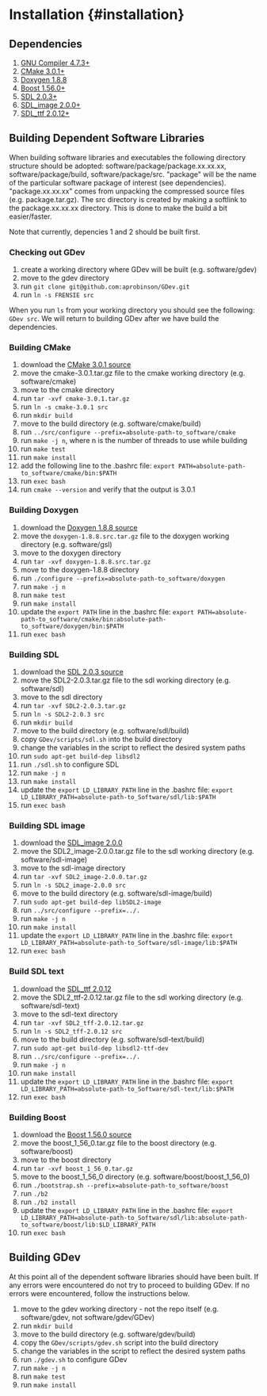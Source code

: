 Installation {#installation}
=====

## Dependencies
1. [GNU Compiler 4.7.3+](https://gcc.gnu.org/)
2. [CMake 3.0.1+](http://www.cmake.org/)
3. [Doxygen 1.8.8](http://www.stack.nl/~dimitri/doxygen/index.html)
3. [Boost 1.56.0+](http://www.boost.org/)
4. [SDL 2.0.3+](https://www.libsdl.org/download-2.0.php)
5. [SDL_image 2.0.0+](https://www.libsdl.org/projects/SDL_image/)
6. [SDL_ttf 2.0.12+](https://www.libsdl.org/projects/SDL_ttf/)

## Building Dependent Software Libraries
When building software libraries and executables the following directory structure should be adopted: software/package/package.xx.xx.xx, software/package/build, software/package/src. "package" will be the name of the particular software package of interest (see dependencies). "package.xx.xx.xx" comes from unpacking the compressed source files (e.g. package.tar.gz). The src directory is created by making a softlink to the package.xx.xx.xx directory. This is done to make the build a bit easier/faster.

Note that currently, depencies 1 and 2 should be built first.

### Checking out GDev
1. create a working directory where GDev will be built (e.g. software/gdev)
2. move to the gdev directory
3. run `git clone git@github.com:aprobinson/GDev.git`
4. run `ln -s FRENSIE src`

When you run `ls` from your working directory you should see the following: `GDev src`. We will return to building GDev after we have build the dependencies.

### Building CMake
1. download the [CMake 3.0.1 source](http://www.cmake.org/cmake/resources/software.html)
2. move the cmake-3.0.1.tar.gz file to the cmake working directory (e.g. software/cmake)
3. move to the cmake directory
4. run `tar -xvf cmake-3.0.1.tar.gz`
5. run `ln -s cmake-3.0.1 src`
6. run `mkdir build`
7. move to the build directory (e.g. software/cmake/build)
8. run `../src/configure --prefix=absolute-path-to_software/cmake`
9. run `make -j n`, where n is the number of threads to use while building
10. run `make test`
11. run `make install`
12. add the following line to the .bashrc file: `export PATH=absolute-path-to_software/cmake/bin:$PATH`
13. run `exec bash`
14. run `cmake --version` and verify that the output is 3.0.1

### Building Doxygen
1. download the [Doxygen 1.8.8 source](http://sourceforge.net/projects/doxygen/files/)
2. move the `doxygen-1.8.8.src.tar.gz` file to the doxygen working directory (e.g. software/gsl)
3. move to the doxygen directory
4. run `tar -xvf doxygen-1.8.8.src.tar.gz`
5. move to the doxygen-1.8.8 directory
6. run `./configure --prefix=absolute-path-to_software/doxygen`
7. run `make -j n`
8. run `make test`
9. run `make install`
10. update the `export PATH` line in the .bashrc file: `export PATH=absolute-path-to_software/cmake/bin:absolute-path-to_software/doxygen/bin:$PATH`
11. run `exec bash`

### Building SDL
1. download the [SDL 2.0.3 source](https://www.libsdl.org/release/SDL2-2.0.3.tar.gz)
2. move the SDL2-2.0.3.tar.gz file to the sdl working directory (e.g. software/sdl)
3. move to the sdl directory
4. run `tar -xvf SDL2-2.0.3.tar.gz`
5. run `ln -s SDL2-2.0.3 src`
6. run `mkdir build`
7. move to the build directory (e.g. software/sdl/build)
8. copy `GDev/scripts/sdl.sh` into the build directory
9. change the variables in the script to reflect the desired system paths
10. run `sudo apt-get build-dep libsdl2`
11. run `./sdl.sh` to configure SDL
12. run `make -j n`
13. run `make install`
14. update the `export LD_LIBRARY_PATH` line in the .bashrc file: `export LD_LIBRARY_PATH=absolute-path-to_Software/sdl/lib:$PATH`
15. run `exec bash`

### Building SDL image
1. download the [SDL_image 2.0.0](https://www.libsdl.org/projects/SDL_image/release/SDL2_image-2.0.0.tar.gz)
2. move the SDL2_image-2.0.0.tar.gz file to the sdl working directory (e.g. software/sdl-image)
3. move to the sdl-image directory
4. run `tar -xvf SDL2_image-2.0.0.tar.gz`
5. run `ln -s SDL2_image-2.0.0 src`
6. move to the build directory (e.g. software/sdl-image/build)
7. run `sudo apt-get build-dep libSDL2-image`
8. run `../src/configure --prefix=../.`
9. run `make -j n`
10. run `make install`
11. update the `export LD_LIBRARY_PATH` line in the .bashrc file: `export LD_LIBRARY_PATH=absolute-path-to_Software/sdl-image/lib:$PATH`
12. run `exec bash`

### Build SDL text
1. download the [SDL_ttf 2.0.12](https://www.libsdl.org/projects/SDL_ttf/)
2. move the SDL2_ttf-2.0.12.tar.gz file to the sdl working directory (e.g. software/sdl-text)
3. move to the sdl-text directory
4. run `tar -xvf SDL2_tff-2.0.12.tar.gz`
5. run `ln -s SDL2_tff-2.0.12 src`
6. move to the build directory (e.g. software/sdl-text/build)
7. run `sudo apt-get build-dep libsdl2-ttf-dev`
8. run `../src/configure --prefix=../.`
9. run `make -j n`
10. run `make install`
11. update the `export LD_LIBRARY_PATH` line in the .bashrc file: `export LD_LIBRARY_PATH=absolute-path-to_Software/sdl-text/lib:$PATH`
12. run `exec bash`

### Building Boost
1. download the [Boost 1.56.0 source](http://sourceforge.net/projects/boost/files/boost/1.56.0/)
2. move the boost_1_56_0.tar.gz file to the boost directory (e.g. software/boost)
3. move to the boost directory
4. run `tar -xvf boost_1_56_0.tar.gz`
5. move to the boost_1_56_0 directory (e.g. software/boost/boost_1_56_0)
6. run `./bootstrap.sh --prefix=absolute-path-to_software/boost`
7. run `./b2`
8. run `./b2 install`
9. update the `export LD_LIBRARY_PATH` line in the .bashrc file: `export LD_LIBRARY_PATH=absolute-path-to_Software/sdl/lib:absolute-path-to_software/boost/lib:$LD_LIBRARY_PATH`
10. run `exec bash`

## Building GDev
At this point all of the dependent software libraries should have been built. If any errors were encountered do not try to proceed to building GDev. If no errors were encountered, follow the instructions below.

1. move to the gdev working directory - not the repo itself (e.g. software/gdev, not software/gdev/GDev)
2. run `mkdir build`
3. move to the build directory (e.g. software/gdev/build)
4. copy the `GDev/scripts/gdev.sh` script into the build directory
5. change the variables in the script to reflect the desired system paths
6. run `./gdev.sh` to configure GDev
7. run `make -j n`
8. run `make test`
9. run `make install`
